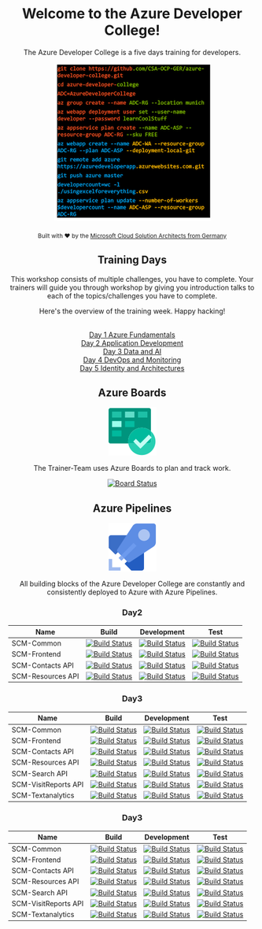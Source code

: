 <div align="center">
  <h1>Welcome to the Azure Developer College!</h1>
  The Azure Developer College is a five days training for developers.
<br>
  
![ADC](./images/ADC_Back.png)

  <p>
    <sub>Built with ❤︎ by the
      <a href="https://github.com/CSA-OCP-GER">Microsoft Cloud Solution Architects from Germany</a>
    </sub>
  </p>

## Training Days

This workshop consists of multiple challenges, you have to complete. Your trainers will guide you through workshop by giving you introduction talks to each of the topics/challenges you have to complete.  

Here's the overview of the training week. Happy hacking!
  
<br> [Day 1 Azure Fundamentals](day1/README.md)
<br> [Day 2 Application Development ](day2/README.md)
<br> [Day 3 Data and AI](day3/README.md)
<br> [Day 4 DevOps and Monitoring](day4/README.md)
<br> [Day 5 Identity and Architectures](day5/README.md)

## Azure Boards



![Azure Boards](./images/Azure&#32;Boards.svg)

The Trainer-Team uses Azure Boards to plan and track work.

[![Board Status](https://dev.azure.com/azuredevelopercollege/44837ab7-f1d6-4ea5-89fe-916ac85b622e/e338150a-37a4-406c-8200-3e7e0cb23fb1/_apis/work/boardbadge/a6f33584-09a9-442b-8e61-835a9f55f470?columnOptions=1)](https://dev.azure.com/azuredevelopercollege/44837ab7-f1d6-4ea5-89fe-916ac85b622e/_boards/board/t/e338150a-37a4-406c-8200-3e7e0cb23fb1/Microsoft.RequirementCategory/)


## Azure Pipelines

![Azure Pipelines](./images/Azure&#32;Pipelines.svg)

All building blocks of the Azure Developer College are constantly and consistently deployed to Azure with Azure Pipelines.

### Day2

|Name|Build|Development|Test|
|----|-----|-----------|-------|
|SCM-Common|[![Build Status](https://dev.azure.com/azuredevelopercollege/College/_apis/build/status/Day2-SCM-Pipelines/Day2-CD-SCM-Common?branchName=master&stageName=Build)](https://dev.azure.com/azuredevelopercollege/College/_build/latest?definitionId=11&branchName=master)|[![Build Status](https://dev.azure.com/azuredevelopercollege/College/_apis/build/status/Day2-SCM-Pipelines/Day2-CD-SCM-Common?branchName=master&stageName=Development)](https://dev.azure.com/azuredevelopercollege/College/_build/latest?definitionId=11&branchName=master)|[![Build Status](https://dev.azure.com/azuredevelopercollege/College/_apis/build/status/Day2-SCM-Pipelines/Day2-CD-SCM-Common?branchName=master&stageName=Test)](https://dev.azure.com/azuredevelopercollege/College/_build/latest?definitionId=11&branchName=master)|
|SCM-Frontend|[![Build Status](https://dev.azure.com/azuredevelopercollege/College/_apis/build/status/Day2-SCM-Pipelines/Day2-CD-SCM-Frontend?branchName=master&stageName=Build)](https://dev.azure.com/azuredevelopercollege/College/_build/latest?definitionId=8&branchName=master)|[![Build Status](https://dev.azure.com/azuredevelopercollege/College/_apis/build/status/Day2-SCM-Pipelines/Day2-CD-SCM-Frontend?branchName=master&stageName=Development)](https://dev.azure.com/azuredevelopercollege/College/_build/latest?definitionId=8&branchName=master)|[![Build Status](https://dev.azure.com/azuredevelopercollege/College/_apis/build/status/Day2-SCM-Pipelines/Day2-CD-SCM-Frontend?branchName=master&stageName=Test)](https://dev.azure.com/azuredevelopercollege/College/_build/latest?definitionId=8&branchName=master)|
|SCM-Contacts API|[![Build Status](https://dev.azure.com/azuredevelopercollege/College/_apis/build/status/Day2-SCM-Pipelines/Day2-CD-SCM?branchName=master&stageName=Build)](https://dev.azure.com/azuredevelopercollege/College/_build/latest?definitionId=3&branchName=master)|[![Build Status](https://dev.azure.com/azuredevelopercollege/College/_apis/build/status/Day2-SCM-Pipelines/Day2-CD-SCM?branchName=master&stageName=Development)](https://dev.azure.com/azuredevelopercollege/College/_build/latest?definitionId=3&branchName=master)|[![Build Status](https://dev.azure.com/azuredevelopercollege/College/_apis/build/status/Day2-SCM-Pipelines/Day2-CD-SCM?branchName=master&stageName=Test)](https://dev.azure.com/azuredevelopercollege/College/_build/latest?definitionId=3&branchName=master)|
|SCM-Resources API|[![Build Status](https://dev.azure.com/azuredevelopercollege/College/_apis/build/status/Day2-SCM-Pipelines/Day2-CD-SCM-Resources?branchName=master&stageName=Build)](https://dev.azure.com/azuredevelopercollege/College/_build/latest?definitionId=4&branchName=master)|[![Build Status](https://dev.azure.com/azuredevelopercollege/College/_apis/build/status/Day2-SCM-Pipelines/Day2-CD-SCM-Resources?branchName=master&stageName=Development)](https://dev.azure.com/azuredevelopercollege/College/_build/latest?definitionId=4&branchName=master)|[![Build Status](https://dev.azure.com/azuredevelopercollege/College/_apis/build/status/Day2-SCM-Pipelines/Day2-CD-SCM-Resources?branchName=master&stageName=Development)](https://dev.azure.com/azuredevelopercollege/College/_build/latest?definitionId=4&branchName=master)|

### Day3

|Name|Build|Development|Test|
|----|-----|-----------|-------|
|SCM-Common|[![Build Status](https://dev.azure.com/azuredevelopercollege/College/_apis/build/status/Day3-SCM-Pipelines/Day3-CD-SCM-Common?branchName=master&stageName=Build)](https://dev.azure.com/azuredevelopercollege/College/_build/latest?definitionId=12&branchName=master)|[![Build Status](https://dev.azure.com/azuredevelopercollege/College/_apis/build/status/Day3-SCM-Pipelines/Day3-CD-SCM-Common?branchName=master&stageName=Development)](https://dev.azure.com/azuredevelopercollege/College/_build/latest?definitionId=12&branchName=master)|[![Build Status](https://dev.azure.com/azuredevelopercollege/College/_apis/build/status/Day3-SCM-Pipelines/Day3-CD-SCM-Common?branchName=master&stageName=Test)](https://dev.azure.com/azuredevelopercollege/College/_build/latest?definitionId=12&branchName=master)|
|SCM-Frontend|[![Build Status](https://dev.azure.com/azuredevelopercollege/College/_apis/build/status/Day3-SCM-Pipelines/Day3-CD-SCM-Frontend?branchName=master&stageName=Build)](https://dev.azure.com/azuredevelopercollege/College/_build/latest?definitionId=15&branchName=master)|[![Build Status](https://dev.azure.com/azuredevelopercollege/College/_apis/build/status/Day3-SCM-Pipelines/Day3-CD-SCM-Frontend?branchName=master&stageName=Development)](https://dev.azure.com/azuredevelopercollege/College/_build/latest?definitionId=15&branchName=master)|[![Build Status](https://dev.azure.com/azuredevelopercollege/College/_apis/build/status/Day3-SCM-Pipelines/Day3-CD-SCM-Frontend?branchName=master&stageName=Test)](https://dev.azure.com/azuredevelopercollege/College/_build/latest?definitionId=15&branchName=master)|
|SCM-Contacts API|[![Build Status](https://dev.azure.com/azuredevelopercollege/College/_apis/build/status/Day3-SCM-Pipelines/Day3-CD-SCM-Api?branchName=master&stageName=Build)](https://dev.azure.com/azuredevelopercollege/College/_build/latest?definitionId=13&branchName=master)|[![Build Status](https://dev.azure.com/azuredevelopercollege/College/_apis/build/status/Day3-SCM-Pipelines/Day3-CD-SCM-Api?branchName=master&stageName=Development)](https://dev.azure.com/azuredevelopercollege/College/_build/latest?definitionId=13&branchName=master)|[![Build Status](https://dev.azure.com/azuredevelopercollege/College/_apis/build/status/Day3-SCM-Pipelines/Day3-CD-SCM-Api?branchName=master&stageName=Test)](https://dev.azure.com/azuredevelopercollege/College/_build/latest?definitionId=13&branchName=master)|
|SCM-Resources API|[![Build Status](https://dev.azure.com/azuredevelopercollege/College/_apis/build/status/Day3-SCM-Pipelines/Day3-CD-SCM-Resources?branchName=master&stageName=Build)](https://dev.azure.com/azuredevelopercollege/College/_build/latest?definitionId=14&branchName=master)|[![Build Status](https://dev.azure.com/azuredevelopercollege/College/_apis/build/status/Day3-SCM-Pipelines/Day3-CD-SCM-Resources?branchName=master&stageName=Development)](https://dev.azure.com/azuredevelopercollege/College/_build/latest?definitionId=14&branchName=master)|[![Build Status](https://dev.azure.com/azuredevelopercollege/College/_apis/build/status/Day3-SCM-Pipelines/Day3-CD-SCM-Resources?branchName=master&stageName=Test)](https://dev.azure.com/azuredevelopercollege/College/_build/latest?definitionId=14&branchName=master)|
|SCM-Search API|[![Build Status](https://dev.azure.com/azuredevelopercollege/College/_apis/build/status/Day3-SCM-Pipelines/Day3-CD-SCM-Search?branchName=master&stageName=Build)](https://dev.azure.com/azuredevelopercollege/College/_build/latest?definitionId=18&branchName=master)|[![Build Status](https://dev.azure.com/azuredevelopercollege/College/_apis/build/status/Day3-SCM-Pipelines/Day3-CD-SCM-Search?branchName=master&stageName=Development)](https://dev.azure.com/azuredevelopercollege/College/_build/latest?definitionId=18&branchName=master)|[![Build Status](https://dev.azure.com/azuredevelopercollege/College/_apis/build/status/Day3-SCM-Pipelines/Day3-CD-SCM-Search?branchName=master&stageName=Test)](https://dev.azure.com/azuredevelopercollege/College/_build/latest?definitionId=18&branchName=master)|
|SCM-VisitReports API|[![Build Status](https://dev.azure.com/azuredevelopercollege/College/_apis/build/status/Day3-SCM-Pipelines/Day3-CD-SCM-Visitreports?branchName=master&stageName=Build)](https://dev.azure.com/azuredevelopercollege/College/_build/latest?definitionId=19&branchName=master)|[![Build Status](https://dev.azure.com/azuredevelopercollege/College/_apis/build/status/Day3-SCM-Pipelines/Day3-CD-SCM-Visitreports?branchName=master&stageName=Development)](https://dev.azure.com/azuredevelopercollege/College/_build/latest?definitionId=19&branchName=master)|[![Build Status](https://dev.azure.com/azuredevelopercollege/College/_apis/build/status/Day3-SCM-Pipelines/Day3-CD-SCM-Visitreports?branchName=master&stageName=Test)](https://dev.azure.com/azuredevelopercollege/College/_build/latest?definitionId=19&branchName=master)|
|SCM-Textanalytics|[![Build Status](https://dev.azure.com/azuredevelopercollege/College/_apis/build/status/Day3-SCM-Pipelines/Day3-CD-SCM-Textanalytics?branchName=master&stageName=Build)](https://dev.azure.com/azuredevelopercollege/College/_build/latest?definitionId=21&branchName=master)|[![Build Status](https://dev.azure.com/azuredevelopercollege/College/_apis/build/status/Day3-SCM-Pipelines/Day3-CD-SCM-Textanalytics?branchName=master&stageName=Development)](https://dev.azure.com/azuredevelopercollege/College/_build/latest?definitionId=21&branchName=master)|[![Build Status](https://dev.azure.com/azuredevelopercollege/College/_apis/build/status/Day3-SCM-Pipelines/Day3-CD-SCM-Textanalytics?branchName=master&stageName=Test)](https://dev.azure.com/azuredevelopercollege/College/_build/latest?definitionId=21&branchName=master)|

### Day3

|Name|Build|Development|Test|
|----|-----|-----------|-------|
|SCM-Common|[![Build Status](https://dev.azure.com/azuredevelopercollege/College/_apis/build/status/Day5-SCM-Pipelines/Day5-CD-SCM-Common?branchName=master&stageName=Build)](https://dev.azure.com/azuredevelopercollege/College/_build/latest?definitionId=27&branchName=master)|[![Build Status](https://dev.azure.com/azuredevelopercollege/College/_apis/build/status/Day5-SCM-Pipelines/Day5-CD-SCM-Common?branchName=master&stageName=Development)](https://dev.azure.com/azuredevelopercollege/College/_build/latest?definitionId=27&branchName=master)|[![Build Status](https://dev.azure.com/azuredevelopercollege/College/_apis/build/status/Day5-SCM-Pipelines/Day5-CD-SCM-Common?branchName=master&stageName=Development)](https://dev.azure.com/azuredevelopercollege/College/_build/latest?definitionId=27&branchName=master)|
|SCM-Frontend|[![Build Status](https://dev.azure.com/azuredevelopercollege/College/_apis/build/status/Day5-SCM-Pipelines/Day5-CD-SCM-Frontend?branchName=master&stageName=Build)](https://dev.azure.com/azuredevelopercollege/College/_build/latest?definitionId=31&branchName=master)|[![Build Status](https://dev.azure.com/azuredevelopercollege/College/_apis/build/status/Day5-SCM-Pipelines/Day5-CD-SCM-Frontend?branchName=master&stageName=Development)](https://dev.azure.com/azuredevelopercollege/College/_build/latest?definitionId=31&branchName=master)|[![Build Status](https://dev.azure.com/azuredevelopercollege/College/_apis/build/status/Day5-SCM-Pipelines/Day5-CD-SCM-Frontend?branchName=master&stageName=Development)](https://dev.azure.com/azuredevelopercollege/College/_build/latest?definitionId=31&branchName=master)|
|SCM-Contacts API|[![Build Status](https://dev.azure.com/azuredevelopercollege/College/_apis/build/status/Day5-SCM-Pipelines/Day5-CD-SCM-Api?branchName=master&stageName=Build)](https://dev.azure.com/azuredevelopercollege/College/_build/latest?definitionId=28&branchName=master)|[![Build Status](https://dev.azure.com/azuredevelopercollege/College/_apis/build/status/Day5-SCM-Pipelines/Day5-CD-SCM-Api?branchName=master&stageName=Development)](https://dev.azure.com/azuredevelopercollege/College/_build/latest?definitionId=28&branchName=master)|[![Build Status](https://dev.azure.com/azuredevelopercollege/College/_apis/build/status/Day5-SCM-Pipelines/Day5-CD-SCM-Api?branchName=master&stageName=Test)](https://dev.azure.com/azuredevelopercollege/College/_build/latest?definitionId=28&branchName=master)|
|SCM-Resources API|[![Build Status](https://dev.azure.com/azuredevelopercollege/College/_apis/build/status/Day5-SCM-Pipelines/Day5-CD-SCM-Resources?branchName=master&stageName=Build)](https://dev.azure.com/azuredevelopercollege/College/_build/latest?definitionId=29&branchName=master)|[![Build Status](https://dev.azure.com/azuredevelopercollege/College/_apis/build/status/Day5-SCM-Pipelines/Day5-CD-SCM-Resources?branchName=master&stageName=Development)](https://dev.azure.com/azuredevelopercollege/College/_build/latest?definitionId=29&branchName=master)|[![Build Status](https://dev.azure.com/azuredevelopercollege/College/_apis/build/status/Day5-SCM-Pipelines/Day5-CD-SCM-Resources?branchName=master&stageName=Test)](https://dev.azure.com/azuredevelopercollege/College/_build/latest?definitionId=29&branchName=master)|
|SCM-Search API|[![Build Status](https://dev.azure.com/azuredevelopercollege/College/_apis/build/status/Day5-SCM-Pipelines/Day5-CD-SCM-Search?branchName=master&stageName=Build)](https://dev.azure.com/azuredevelopercollege/College/_build/latest?definitionId=30&branchName=master)|[![Build Status](https://dev.azure.com/azuredevelopercollege/College/_apis/build/status/Day5-SCM-Pipelines/Day5-CD-SCM-Search?branchName=master&stageName=Development)](https://dev.azure.com/azuredevelopercollege/College/_build/latest?definitionId=30&branchName=master)|[![Build Status](https://dev.azure.com/azuredevelopercollege/College/_apis/build/status/Day5-SCM-Pipelines/Day5-CD-SCM-Search?branchName=master&stageName=Test)](https://dev.azure.com/azuredevelopercollege/College/_build/latest?definitionId=30&branchName=master)|
|SCM-VisitReports API|[![Build Status](https://dev.azure.com/azuredevelopercollege/College/_apis/build/status/Day5-SCM-Pipelines/Day5-CD-SCM-Visitreports?branchName=master&stageName=Build)](https://dev.azure.com/azuredevelopercollege/College/_build/latest?definitionId=33&branchName=master)|[![Build Status](https://dev.azure.com/azuredevelopercollege/College/_apis/build/status/Day5-SCM-Pipelines/Day5-CD-SCM-Visitreports?branchName=master&stageName=Development)](https://dev.azure.com/azuredevelopercollege/College/_build/latest?definitionId=33&branchName=master)|[![Build Status](https://dev.azure.com/azuredevelopercollege/College/_apis/build/status/Day5-SCM-Pipelines/Day5-CD-SCM-Visitreports?branchName=master&stageName=Test)](https://dev.azure.com/azuredevelopercollege/College/_build/latest?definitionId=33&branchName=master)|
|SCM-Textanalytics|[![Build Status](https://dev.azure.com/azuredevelopercollege/College/_apis/build/status/Day5-SCM-Pipelines/Day5-CD-SCM-Textanalytics?branchName=master&stageName=Build)](https://dev.azure.com/azuredevelopercollege/College/_build/latest?definitionId=32&branchName=master)|[![Build Status](https://dev.azure.com/azuredevelopercollege/College/_apis/build/status/Day5-SCM-Pipelines/Day5-CD-SCM-Textanalytics?branchName=master&stageName=Development)](https://dev.azure.com/azuredevelopercollege/College/_build/latest?definitionId=32&branchName=master)|[![Build Status](https://dev.azure.com/azuredevelopercollege/College/_apis/build/status/Day5-SCM-Pipelines/Day5-CD-SCM-Textanalytics?branchName=master&stageName=Test)](https://dev.azure.com/azuredevelopercollege/College/_build/latest?definitionId=32&branchName=master)|

</div>

